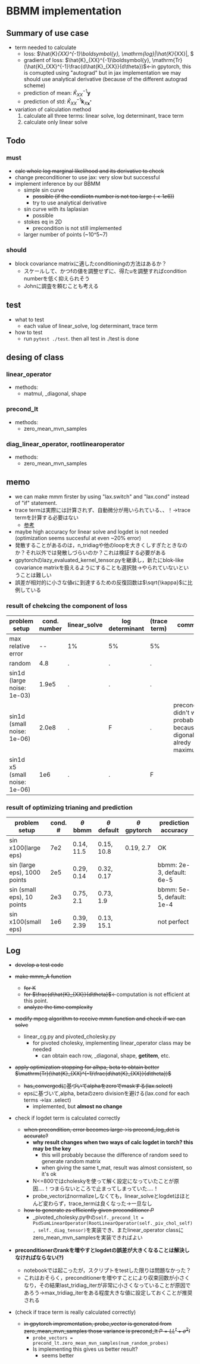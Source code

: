 # BBMM implementation

## Summary of use case
- term needed to calculate
    - loss: $\hat{K}_{XX}^{-1}\boldsymbol{y}, \mathrm{log}|\hat{K}_{XX}|, $
    - gradient of loss: $\hat{K}_{XX}^{-1}\boldsymbol{y}, \mathrm{Tr}(\hat{K}_{XX}^{-1}\frac{d\hat{K}_{XX}}{d\theta})$←in gpytorch, this is comupted using "autograd" but in jax implementation we may should use analytical derivative (because of the different autograd scheme)
    - prediction of mean:  $\hat{K}_{XX}^{-1}\boldsymbol{y}$
    - prediction of std: $\hat{K}_{XX}^{-1}\boldsymbol{k}_{X\boldsymbol{x}^*}$
- variation of calculation method
    1. calculate all three terms: linear solve, log determinant, trace term
    2. calculate only linear solve


## Todo
### must
- ~~calc whole log marginal likelihood and its derivative to check~~
- change preconditioner to use jax: very slow but successful
- implement inference by our BBMM
  - simple sin curve
    - ~~possible (if the condiiotn number is not too large ($\lt1e6$))~~
    - try to use analytical derivative
  - sin curve with its laplasian
    - possible
  - stokes eq in 2D
    - precondition is not still implemented
  - larger number of points (~10^5~7)

### should
- block covariance matrixに適したconditioningの方法はあるか？
    - スケールして、かつfの値を調整せずに、得たuを調整すればcondition numberを低く抑えられそう
    - Johnに調査を頼むことも考える
    

## test
- what to test
    - each value of linear_solve, log determinant, trace term
- how to test
    - run `pytest ./test`. then all test in ./test is done

## desing of class
### linear_operator
- methods:
  - matmul, _diagonal, shape
### precond_lt
- methods:
  - zero_mean_mvn_samples
### diag_linear_operator, rootlinearoperator
- methods:
  - zero_mean_mvn_samples



## memo
- we can make mmm firster by using "lax.switch" and "lax.cond" instead of "if" statement.
- trace termは実際には計算されず、自動微分が用いられている、、！→trace termを計算する必要はない
  - [参考](ttps://github.com/cornellius-gp/gpytorch/discussions/1949)
- maybe high accuracy for linear solve and logdet is not needed (optimization seems succesful at even ~20% error)
- 発散することがあるのは，n_tridiagや他のloopを大きくしすぎたときなのか？それ以外では発散しづらいのか？これは検証する必要がある
- gpytorchのlazy_evaluated_kernel_tensor.pyを継承し，新たにblok-like covariance matrixを扱えるようにすることも選択肢→やられていないということは難しい
- 誤差が相対的に小さな値$\epsilon$に到達するための反復回数は$\sqrt{\kappa}$に比例している


### result of chekcing the component of loss
|problem setup|cond. number|linear_solve|log determinant|(trace term)|comment|
|--|--|--|--|--|--|
|max relative error|--|1%|5%|5%||
|random|4.8|.|.|.||
|sin1d (large noise: 1e-03)|1.9e5|.|.|.||
|sin1d (small noise: 1e-06)|2.0e8|.|F|.|precondition didn't work probably because digonal is alredy maximum|
|sin1d x5 (small noise: 1e-06)|1e6|.|.|F||

### result of optimizing trianing and prediction
|problem setup|cond. #|$\theta$ bbmm|$\theta$ default|$\theta$ gpytorch|prediction accuracy|
|--|--|--|--|--|--|
|sin x100(large eps)|7e2|0.14, 11.5|0.15, 10.8|0.19, 2.7|OK|
|sin (large eps), 1000 points|2e5|0.29, 0.14|0.32, 0.17||bbmm: 2e-3, default: 6e-5|
|sin (small eps), 10 points|2e3|0.75, 2.1|0.73, 1.9||bbmm: 5e-5, default: 1e-4|
|sin x100(small eps)|1e6|0.39, 2.39|0.13, 15.1||not perfect|

## Log
- ~~develop a test code~~
- ~~make mmm_A function~~
    - ~~for K~~
    - ~~for $\frac{d\hat{K}_{XX}}{d\theta}$~~←computation is not efficient at this point.
    - ~~analyze the time complexity~~
- ~~modify mpcg algorithm to receive mmm function and check if we can solve~~
  - linear_cg.py and pivoted_cholesky.py
    - for pivoted cholesky, implementing linear_operator class may be needed
      - can obtain each row, _diagonal, shape, __getitem__, etc.
- ~~apply optimization stopping for alhpa, beta to obtain better $\mathrm{Tr}(\hat{K}_{XX}^{-1}\frac{d\hat{K}_{XX}}{d\theta})$~~
    - ~~has_convergedに基づいてalphaをzeroでmaskする(lax.select)~~
    - epsに基づいて,alpha, betaのzero divisionを避ける(lax.cond for each terms →lax .select)
      - implemented, but **almost no change**
- check if logdet term is calculated correctly
  - ~~when precondition, error becomes large→is precond_log_det is accurate?~~
    - **why result changes when two ways of calc logdet in torch? this may be the key**
      - this will probably because the difference of random seed to generate random matrix
      - when giving the same t_mat, result was almost consistent, so it's ok
    - N<=800ではcholeskyを使って解く設定になっていたことが原因....！つまらないところで止まってしまっていた....！
    - probe_vectorはnormalizeしなくても，linear_solveとlogdetはほとんど変わらず，trace_termは良くなった→一旦なし
  - ~~how to generate zs efficiently given preconditioner $P$~~
    - _pivoted_cholesky.py中の`self._precond_lt = PsdSumLinearOperator(RootLinearOperator(self._piv_chol_self), self._diag_tensor)`を実装でき、またlinear_operator classにzero_mean_mvn_samplesを実装できればよい
- **preconditionerのrankを増やすとlogdetの誤差が大きくなることは解決しなければならない(?)**
  - notebookでは起こったが，スクリプトをtestした限りは問題なかった？
  - これはおそらく，preconditionerを増やすことにより収束回数が小さくなり，その結果last_tridiag_iterが非常に小さくなっていることが原因であろう→max_tridiag_iterをある程度大きな値に設定しておくことが推奨される
      
- (check if trace term is really calculated correctly)
   - ~~in gpytorch imprementation, probe_vector is generated from zero_mean_mvn_samples those variance is precond_lt $P=LL^t+\sigma^2I$~~
      - `probe_vectors = precond_lt.zero_mean_mvn_samples(num_random_probes)`
      - Is implementing this gives us better result?
        - seems better